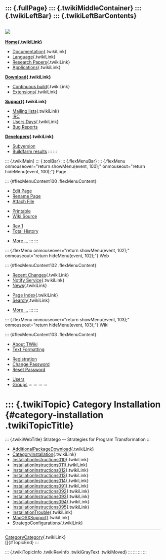 ::: {.fullPage}
::: {.twikiMiddleContainer}
::: {.twikiLeftBar}
::: {.twikiLeftBarContents}
  ----------------------------------------------------------------------------------
  [![](../pub/Stratego/StrategoLogo/StrategoLogoTextlessWhite-100px.png)](WebHome)
  ----------------------------------------------------------------------------------

**[Home](WebHome){.twikiLink}**

-   [Documentation](StrategoDocumentation){.twikiLink}
-   [Language](StrategoLanguage){.twikiLink}
-   [Research Papers](StrategoPublications){.twikiLink}
-   [Applications](StrategoApplication){.twikiLink}

**[Download](StrategoDownload){.twikiLink}**

-   [Continuous build](ContinuousBuild){.twikiLink}
-   [Extensions](AdditionalPackageDownload){.twikiLink}

**[Support](StrategoSupport){.twikiLink}**

-   [Mailing lists](MailingList){.twikiLink}
-   [IRC](irc://irc.freenode.net/#stratego)
-   [Users Days](StrategoUsersDay){.twikiLink}
-   [Bug Reports](http://yellowgrass.org/project/StrategoXT)

**[Developers](StrategoDev){.twikiLink}**

-   [Subversion](https://svn.strategoxt.org/repos/StrategoXT/strategoxt/trunk)
-   [Buildfarm
    results](http://hydra.nixos.org/jobset/strategoxt/strategoxt-release/all)
:::
:::

::: {.twikiMain}
::: {.toolBar}
::: {.flexMenuBar}
::: {.flexMenu onmouseover="return showMenu(event, 100);" onmouseout="return hideMenu(event, 100);"}
Page

::: {#flexMenuContent100 .flexMenuContent}
-   [Edit
    Page](http://www.program-transformation.org/edit/Stratego/CategoryInstallation?t=1536825510)
-   [Rename
    Page](http://www.program-transformation.org/rename/Stratego/CategoryInstallation)
-   [Attach
    File](http://www.program-transformation.org/attach/Stratego/CategoryInstallation)

<!-- -->

-   [Printable](http://www.program-transformation.org/view/Stratego/CategoryInstallation?skin=print.pattern)
-   [Wiki
    Source](http://www.program-transformation.org/view/Stratego/CategoryInstallation?skin=text&raw=on&contenttype=text/plain)

<!-- -->

-   [Rev
    1](http://www.program-transformation.org/view/Stratego/CategoryInstallation?rev=1.1)
-   [Total
    History](http://www.program-transformation.org/rdiff/Stratego/CategoryInstallation)

<!-- -->

-   [More
    \...](http://www.program-transformation.org/oops/Stratego/CategoryInstallation?template=oopsmore&param1=1.1&param2=1.1)
:::
:::

::: {.flexMenu onmouseover="return showMenu(event, 102);" onmouseout="return hideMenu(event, 102);"}
Web

::: {#flexMenuContent102 .flexMenuContent}
-   [Recent Changes](WebChanges){.twikiLink}
-   [Notify Service](WebNotify){.twikiLink}
-   [News](WebNews){.twikiLink}

<!-- -->

-   [Page Index](WebIndex){.twikiLink}
-   [Search](WebSearch){.twikiLink}

<!-- -->

-   [More
    \...](http://www.program-transformation.org/oops/Stratego/CategoryInstallation?template=oopsmore&param1=1.1&param2=1.1)
:::
:::

::: {.flexMenu onmouseover="return showMenu(event, 103);" onmouseout="return hideMenu(event, 103);"}
Wiki

::: {#flexMenuContent103 .flexMenuContent}
-   [About
    TWiki](http://www.program-transformation.org/view/TWiki/WebHome)
-   [Text
    Formatting](http://www.program-transformation.org/view/TWiki/TextFormattingRules)

<!-- -->

-   [Registration](http://www.program-transformation.org/view/TWiki/TWikiRegistration)
-   [Change
    Password](http://www.program-transformation.org/view/TWiki/ChangePassword)
-   [Reset
    Password](http://www.program-transformation.org/view/TWiki/ResetPassword)

<!-- -->

-   [Users](http://www.program-transformation.org/view/Main/TWikiUsers)
-   [Groups](http://www.program-transformation.org/view/Main/TWikiGroups)
:::
:::
:::
:::

::: {.twikiTopic}
Category Installation {#category-installation .twikiTopicTitle}
=====================

::: {.twikiWebTitle}
Stratego \-- Strategies for Program Transformation
:::

-   [AdditionalPackageDownload](AdditionalPackageDownload){.twikiLink}
-   [CategoryInstallation](CategoryInstallation){.twikiLink}
-   [InstallationInstructions010](InstallationInstructions010){.twikiLink}
-   [InstallationInstructions011](InstallationInstructions011){.twikiLink}
-   [InstallationInstructions012](InstallationInstructions012){.twikiLink}
-   [InstallationInstructions013](InstallationInstructions013){.twikiLink}
-   [InstallationInstructions014](InstallationInstructions014){.twikiLink}
-   [InstallationInstructions091](InstallationInstructions091){.twikiLink}
-   [InstallationInstructions092](InstallationInstructions092){.twikiLink}
-   [InstallationInstructions093](InstallationInstructions093){.twikiLink}
-   [InstallationInstructions094](InstallationInstructions094){.twikiLink}
-   [InstallationInstructions095](InstallationInstructions095){.twikiLink}
-   [InstallationTrouble](InstallationTrouble){.twikiLink}
-   [MacOSXSupport](MacOSXSupport){.twikiLink}
-   [StrategoConfigurations](StrategoConfigurations){.twikiLink}

------------------------------------------------------------------------

[CategoryCategory](CategoryCategory){.twikiLink}\
[]{#TopicEnd}
:::

::: {.twikiTopicInfo .twikiRevInfo .twikiGrayText .twikiMoved}
:::
:::
:::
:::
